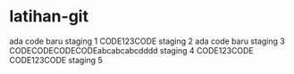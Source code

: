 # latihan-git

ada code baru
staging 1
CODE123CODE
staging 2
ada code baru
staging 3
CODECODECODECODEabcabcabcdddd
staging 4
CODE123CODE
CODE123CODE
staging 5